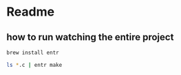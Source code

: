 # Readme

## how to run watching the entire project
``` sh
brew install entr
```

``` sh 
ls *.c | entr make
```


